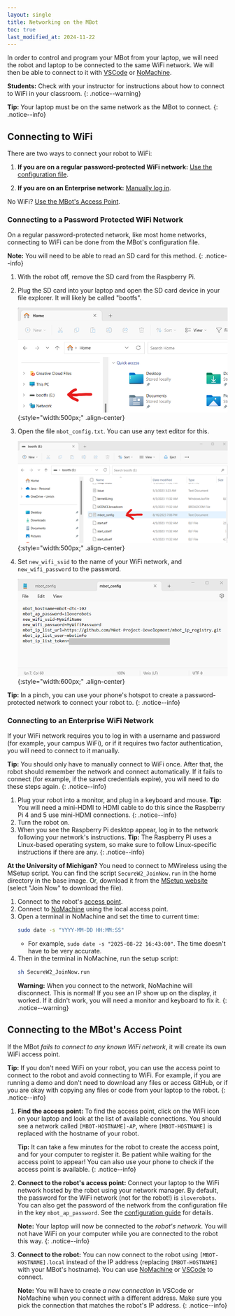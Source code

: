 ```yaml
---
layout: single
title: Networking on the MBot
toc: true
last_modified_at: 2024-11-22
---
```


In order to control and program your MBot from your laptop, we will need the robot and laptop to be connected to the same WiFi network. We will then be able to connect to it with [VSCode](/docs/tutorials/vscode) or [NoMachine](/docs/tutorials/no-machine).

**Students:** Check with your instructor for instructions about how to connect to WiFi in your classroom.
{: .notice--warning}

**Tip:** Your laptop must be on the same network as the MBot to connect.
{: .notice--info}

## Connecting to WiFi

There are two ways to connect your robot to WiFi:

1. **If you are on a regular password-protected WiFi network:** [Use the configuration file](#connecting-to-a-password-protected-wifi-network).

2. **If you are on an Enterprise network:** [Manually log in](#connecting-to-an-enterprise-wifi-network).

No WiFi? [Use the MBot's Access Point](#connecting-to-the-mbots-access-point).

### Connecting to a Password Protected WiFi Network

On a regular password-protected network, like most home networks, connecting to WiFi can be done from the MBot's configuration file.

**Note:** You will need to be able to read an SD card for this method.
{: .notice--info}

1. With the robot off, remove the SD card from the Raspberry Pi.
2. Plug the SD card into your laptop and open the SD card device in your file explorer. It will likely be called "bootfs".

    ![Open SD Card](/assets/images/setup/sd_device.png){:style="width:500px;" .align-center}

3. Open the file `mbot_config.txt`. You can use any text editor for this.

    ![Open mbot_config.txt](/assets/images/setup/mbot_config.png){:style="width:500px;" .align-center}

4. Set `new_wifi_ssid` to the name of your WiFi network, and `new_wifi_password` to the password.

    ![Edit mbot_config.txt](/assets/images/setup/mbot_config_contents.png){:style="width:600px;" .align-center}

**Tip:** In a pinch, you can use your phone's hotspot to create a password-protected network to connect your robot to.
{: .notice--info}

### Connecting to an Enterprise WiFi Network

If your WiFi network requires you to log in with a username and password (for example, your campus WiFi), or if it requires two factor authentication, you will need to connect to it manually.

**Tip:** You should only have to manually connect to WiFi once. After that, the robot should remember the network and connect automatically. If it fails to connect (for example, if the saved credentials expire), you will need to do these steps again.
{: .notice--info}

1. Plug your robot into a monitor, and plug in a keyboard and mouse.
    **Tip:** You will need a mini-HDMI to HDMI cable to do this since the Raspberry Pi 4 and 5 use mini-HDMI connections.
    {: .notice--info}
2. Turn the robot on.
3. When you see the Raspberry Pi desktop appear, log in to the network following your network's instructions.
    **Tip:** The Raspberry Pi uses a Linux-based operating system, so make sure to follow Linux-specific instructions if there are any.
    {: .notice--info}

**At the University of Michigan?** You need to connect to MWireless using the MSetup script. You can find the script `SecureW2_JoinNow.run` in the home directory in the base image. Or, download it from the [MSetup website](https://cloud.securew2.com/public/92472/UMich-WiFi/?device=Linux) (select "Join Now" to download the file).
1. Connect to the robot's [access point](#connecting-to-the-mbots-access-point).
2. Connect to [NoMachine](/docs/tutorials/no-machine) using the local access point.
3. Open a terminal in NoMachine and set the time to current time:
    ```bash
    sudo date -s "YYYY-MM-DD HH:MM:SS"
    ```
    - For example, `sudo date -s "2025-08-22 16:43:00"`. The time doesn't have to be very accurate.
4. Then in the terminal in NoMachine, run the setup script:
    ```bash
    sh SecureW2_JoinNow.run
    ```
    **Warning:** When you connect to the network, NoMachine will disconnect. This is normal! If you see an IP show up on the display, it worked. If it didn't work, you will need a monitor and keyboard to fix it.
    {: .notice--warning}

## Connecting to the MBot's Access Point

If the MBot *fails to connect to any known WiFi network*, it will create its own WiFi access point.

**Tip:** If you don't need WiFi on your robot, you can use the access point to connect to the robot and avoid connecting to WiFi. For example, if you are running a demo and don't need to download any files or access GitHub, or if you are okay with copying any files or code from your laptop to the robot.
{: .notice--info}

1. **Find the access point:** To find the access point, click on the WiFi icon on your laptop and look at the list of available connections. You should see a network called `[MBOT-HOSTNAME]-AP`, where `[MBOT-HOSTNAME]` is replaced with the hostname of your robot.

    **Tip:** It can take a few minutes for the robot to create the access point, and for your computer to register it. Be patient while waiting for the access point to appear! You can also use your phone to check if the access point is available.
    {: .notice--info}

2. **Connect to the robot's access point:** Connect your laptop to the WiFi network hosted by the robot using your network manager. By default, the password for the WiFi network (not for the robot!) is `iloverobots`. You can also get the password of the network from the configuration file in the key `mbot_ap_password`. See the [configuration guide](https://mbot.robotics.umich.edu/docs/setup/02-configuration/) for details.

    **Note:** Your laptop will now be connected to the *robot's network*. You will not have WiFi on your computer while you are connected to the robot this way.
    {: .notice--info}

3. **Connect to the robot:** You can now connect to the robot using `[MBOT-HOSTNAME].local` instead of the IP address (replacing `[MBOT-HOSTNAME]` with your MBot's hostname). You can use [NoMachine](/docs/tutorials/no-machine) or [VSCode](/docs/tutorials/vscode) to connect.

    **Note:** You will have to create *a new connection* in VSCode or NoMachine when you connect with a different address. Make sure you pick the connection that matches the robot's IP address.
    {: .notice--info}
